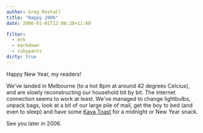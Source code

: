 ```yaml
---
author: Greg Restall
title: "Happy 2006"
date: 2006-01-01T12:08:20+11:00

filter:
  - erb
  - markdown
  - rubypants
dirty: true
---
```


Happy New Year, my readers!  

We've landed in Melbourne (to a hot 8pm at around 42 degrees Celcius), and are slowly reconstructing our household bit by bit.  The internet connection seems to work at least.  We've managed to change lightbulbs, unpack bags, look at a bit of our large pile of mail, get the boy to bed (and even to sleep) and have some [Kaya Toast](http://www.yakun.com/) for a midnight or New Year snack.

See you later in 2006.